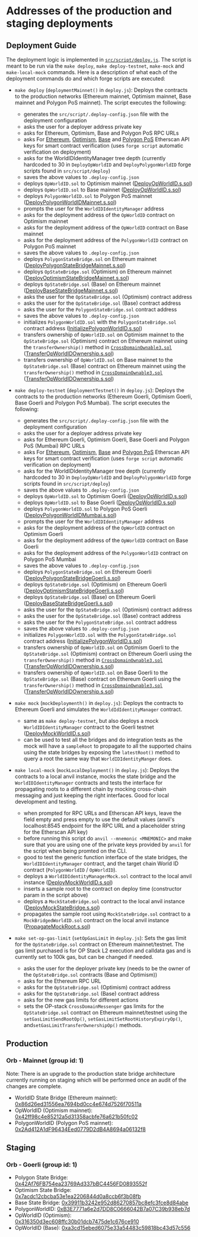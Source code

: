 # Addresses of the production and staging deployments

## Deployment Guide

The deployment logic is implemented in [`src/script/deploy.js`](../src/script/deploy.js). The script is meant to be run
via the `make deploy`, `make deploy-testnet`, `make-mock` and `make-local-mock` commands. Here is a description of what
each of the deployment commands do and which forge scripts are executed:

- `make deploy` (`deploymentMainnet()` in `deploy.js`): Deploys the contracts to the production networks (Ethereum
  mainnet, Optimism mainnet, Base mainnet and Polygon PoS mainnet). The script executes the following:

  - generates the `src/script/.deploy-config.json` file with the deployment configuration
  - asks the user for a deployer address private key
  - asks for Ethereum, Optimism, Base and Polygon PoS RPC URLs
  - asks For [Ethereum](https://etherscan.io/login), [Optimism](https://optimistic.etherscan.io/login),
    [Base](https://basescan.org/login) and [Polygon PoS](https://polygonscan.com/login) Etherscan API keys for smart
    contract verification (uses `forge script` automatic verification on deployment)
  - asks for the WorldIDIdentityManager tree depth (currently hardcoded to 30 in `DeployOpWorldID` and
    `DeployPolygonWorldID` forge scripts found in `src/script/deploy`)
  - saves the above values to `.deploy-config.json`
  - deploys `OpWorldID.sol` to Optimism mainnet
    ([DeployOpWorldID.s.sol](../src/script/deploy/op-stack/DeployOpWorldID.s.sol))
  - deploys `OpWorldID.sol` to Base mainnet
    ([DeployOpWorldID.s.sol](../src/script/deploy/op-stack/DeployOpWorldID.s.sol))
  - deploys `PolygonWorldID.sol` to Polygon PoS mainnet
    ([DeployPolygonWorldIDMainnet.s.sol](../src/script/deploy/polygon/DeployPolygonWorldIDMainnet.s.sol))
  - prompts the user for the `WorldIDIdentityManager` address
  - asks for the deployment address of the `OpWorldID` contract on Optimism mainnet
  - asks for the deployment address of the `OpWorldID` contract on Base mainnet
  - asks for the deployment address of the `PolygonWorldID` contract on Polygon PoS mainnet
  - saves the above values to `.deploy-config.json`
  - deploys `PolygonStateBridge.sol` on Ethereum mainnet
    ([DeployPolygonStateBridgeMainnet.s.sol](../src/script/deploy/polygon/DeployPolygonStateBridgeMainnet.s.sol))
  - deploys `OpStateBridge.sol` (Optimism) on Ethereum mainnet
    ([DeployOptimismStateBridgeMainnet.s.sol](../src/script/deploy/op-stack/optimism/DeployOptimismStateBridgeMainnet.s.sol))
  - deploys `OpStateBridge.sol` (Base) on Ethereum mainnet
    ([DeployBaseStateBridgeMainnet.s.sol](../src/script/deploy/op-stack/base/DeployBaseStateBridgeMainnet.s.sol))
  - asks the user for the `OpStateBridge.sol` (Optimism) contract address
  - asks the user for the `OpStateBridge.sol` (Base) contract address
  - asks the user for the `PolygonStateBridge.sol` contract address
  - saves the above values to `.deploy-config.json`
  - initializes `PolygonWorldID.sol` with the `PolygonStateBridge.sol` contract address
    ([InitializePolygonWorldID.s.sol](../src/script/initialize/polygon/InitializePolygonWorldID.s.sol))
  - transfers ownership of `OpWorldID.sol` on Optimism mainnet to the `OpStateBridge.sol` (Optimism) contract on
    Ethereum mainnet using the `transferOwnership()` method in
    [`CrossDomainOwnable3.sol`](https://github.com/ethereum-optimism/optimism/blob/develop/packages/contracts-bedrock/src/L2/CrossDomainOwnable3.sol)
    ([TransferOpWorldIDOwnership.s.sol](../src/script/initialize/op-stack/optimism/LocalTransferOwnershipofOptimismWorldID.s.sol))
  - transfers ownership of `OpWorldID.sol` on Base mainnet to the `OpStateBridge.sol` (Base) contract on Ethereum
    mainnet using the `transferOwnership()` method in
    [`CrossDomainOwnable3.sol`](https://github.com/ethereum-optimism/optimism/blob/develop/packages/contracts-bedrock/src/L2/CrossDomainOwnable3.sol)
    ([TransferOpWorldIDOwnership.s.sol](../src/script/initialize/op-stack/base/LocalTransferOwnershipofBaseWorldID.s.sol))

- `make deploy-testnet` (`deploymentTestnet()` in `deploy.js`): Deploys the contracts to the production networks
  (Ethereum Goerli, Optimism Goerli, Base Goerli and Polygon PoS Mumbai). The script executes the following:

  - generates the `src/script/.deploy-config.json` file with the deployment configuration
  - asks the user for a deployer address private key
  - asks for Ethereum Goerli, Optimism Goerli, Base Goerli and Polygon PoS (Mumbai) RPC URLs
  - asks For [Ethereum](https://etherscan.io/login), [Optimism](https://optimistic.etherscan.io/login),
    [Base](https://basescan.org/login) and [Polygon PoS](https://polygonscan.com/login) Etherscan API keys for smart
    contract verification (uses `forge script` automatic verification on deployment)
  - asks for the WorldIDIdentityManager tree depth (currently hardcoded to 30 in `DeployOpWorldID` and
    `DeployPolygonWorldID` forge scripts found in `src/script/deploy`)
  - saves the above values to `.deploy-config.json`
  - deploys `OpWorldID.sol` to Optimism Goerli
    ([DeployOpWorldID.s.sol](../src/script/deploy/op-stack/DeployOpWorldID.s.sol))
  - deploys `OpWorldID.sol` to Base Goerli
    ([DeployOpWorldID.s.sol](../src/script/deploy/op-stack/DeployOpWorldID.s.sol))
  - deploys `PolygonWorldID.sol` to Polygon PoS Goerli
    ([DeployPolygonWorldIDMumbai.s.sol](../src/script/deploy/polygon/DeployPolygonWorldIDMumbai.s.sol))
  - prompts the user for the `WorldIDIdentityManager` address
  - asks for the deployment address of the `OpWorldID` contract on Optimism Goerli
  - asks for the deployment address of the `OpWorldID` contract on Base Goerli
  - asks for the deployment address of the `PolygonWorldID` contract on Polygon PoS Mumbai
  - saves the above values to `.deploy-config.json`
  - deploys `PolygonStateBridge.sol` on Ethereum Goerli
    ([DeployPolygonStateBridgeGoerli.s.sol](../src/script/deploy/polygon/DeployPolygonStateBridgeGoerli.s.sol))
  - deploys `OpStateBridge.sol` (Optimism) on Ethereum Goerli
    ([DeployOptimismStateBridgeGoerli.s.sol](../src/script/deploy/op-stack/optimism/DeployOptimismStateBridgeGoerli.s.sol))
  - deploys `OpStateBridge.sol` (Base) on Ethereum Goerli
    ([DeployBaseStateBridgeGoerli.s.sol](../src/script/deploy/op-stack/base/DeployBaseStateBridgeGoerli.s.sol))
  - asks the user for the `OpStateBridge.sol` (Optimism) contract address
  - asks the user for the `OpStateBridge.sol` (Base) contract address
  - asks the user for the `PolygonStateBridge.sol` contract address
  - saves the above values to `.deploy-config.json`
  - initializes `PolygonWorldID.sol` with the `PolygonStateBridge.sol` contract address
    ([InitializePolygonWorldID.s.sol](../src/script/initialize/polygon/InitializePolygonWorldID.s.sol))
  - transfers ownership of `OpWorldID.sol` on Optimism Goerli to the `OpStateBridge.sol` (Optimism) contract on Ethereum
    Goerli using the `transferOwnership()` method in
    [`CrossDomainOwnable3.sol`](https://github.com/ethereum-optimism/optimism/blob/develop/packages/contracts-bedrock/src/L2/CrossDomainOwnable3.sol)
    ([TransferOpWorldIDOwnership.s.sol](../src/script/initialize/op-stack/optimism/LocalTransferOwnershipofOptimismWorldID.s.sol))
  - transfers ownership of `OpWorldID.sol` on Base Goerli to the `OpStateBridge.sol` (Base) contract on Ethereum Goerli
    using the `transferOwnership()` method in
    [`CrossDomainOwnable3.sol`](https://github.com/ethereum-optimism/optimism/blob/develop/packages/contracts-bedrock/src/L2/CrossDomainOwnable3.sol)
    ([TransferOpWorldIDOwnership.s.sol](../src/script/initialize/op-stack/base/LocalTransferOwnershipofBaseWorldID.s.sol))

- `make mock` (`mockDeploymenth()` in `deploy.js`): Deploys the contracts to Ethereum Goerli and simulates the
  `WorldIdIdentityManager` contract.

  - same as `make deploy-testnet`, but also deploys a mock `WorldIDIdentityManager` contract to the Goerli testnet
    ([DeployMockWorldID.s.sol](../src/script/deploy/mock/DeployMockWorldID.s.sol))
  - can be used to test all the bridges and do integration tests as the mock will have a `sampleRoot` to propagate to
    all the supported chains using the state bridges by exposing the `latestRoot()` method to query a root the same way
    that `WorldIDIdentityManger` does.

- `make local-mock` (`mockLocalDeployment()` in `deploy.js`): Deploys the contracts to a local anvil instance, mocks the
  state bridge and the `WorldIDIdentityManager` contracts and tests the interface for propagating roots to a different
  chain by mocking cross-chain messaging and just keeping the right interfaces. Good for local development and testing.

  - when prompted for RPC URLs and Etherscan API keys, leave the field empty and press empty to use the default values
    (anvil's localhost:8545 endpoint for the RPC URL and a placeholder string for the Etherscan API key)
  - before running this script do `anvil --mnemonic <MNEMONIC>` and make sure that you are using one of the private keys
    provided by `anvil` for the script when being promted on the CLI.
  - good to test the generic function interface of the state bridges, the `WorldIDIdentityManager` contract, and the
    target chain World ID contract (`PolygonWorldID` / `OpWorldID`).
  - deploys a `WorldIDIdentityManagerMock.sol` contract to the local anvil instance
    ([DeployMockWorldID.s.sol](../src/script/deploy/mock/DeployMockWorldID.s.sol))
  - inserts a sample root to the contract on deploy time (constructor param in the script above)
  - deploys a `MockStateBridge.sol` contract to the local anvil instance
    ([DeployMockStateBridge.s.sol](../src/script/deploy/mock/DeployMockStateBridge.s.sol))
  - propagates the sample root using `MockStateBridge.sol` contract to a `MockBridgedWorldID.sol` contract on the local
    anvil instance ([PropagateMockRoot.s.sol](../src/script/test/PropagateMockRoot.s.sol))

- `make set-op-gas-limit` (`setOpGasLimit` in `deploy.js`): Sets the gas limit for the `OpStateBridge.sol` contract on
  Ethereum mainnet/testnet. The gas limit purchased is for OP Stack L2 execution and calldata gas and is currently set
  to 100k gas, but can be changed if needed.

  - asks the user for the deployer private key (needs to be the owner of the `OpStateBridge.sol` contracts (Base and
    Optimism))
  - asks for the Ethereum RPC URL
  - asks for the `OpStateBridge.sol` (Optimism) contract address
  - asks for the `OpStateBridge.sol` (Base) contract address
  - asks for the new gas limits for different actions
  - sets the OP-stack `CrossDomainMessenger` gas limits for the `OpStateBridge.sol` contract on Ethereum mainnet/testnet
    using the `setGasLimitSendRootOp()`, `setGasLimitSetRootHistoryExpiryOp()`, and`setGasLimitTransferOwnershipOp()`
    methods.

## Production

### Orb - Mainnet (group id: 1)

Note: There is an upgrade to the production state bridge architecture currently running on staging which will be
performed once an audit of the changes are complete.

- WorldID State Bridge (Ethereum mainnet):
  [0x86d26ed31556ea7694bd0cc4e674d7526f70511a](https://etherscan.io/address/0x86d26ed31556ea7694bd0cc4e674d7526f70511a#code)
- OpWorldID (Optimism mainnet):
  [0x42ff98c4e85212a5d31358acbfe76a621b50fc02](https://optimistic.etherscan.io/address/0x42ff98c4e85212a5d31358acbfe76a621b50fc02#code)
- PolygonWorldID (Polygon PoS mainnet):
  [0x2Ad412A1dF96434Eed0779D2dB4A8694a06132f8](https://polygonscan.com/address/0x2Ad412A1dF96434Eed0779D2dB4A8694a06132f8#code)

## Staging

### Orb - Goerli (group id: 1)

- Polygon State Bridge:
  [0x42Af76FB754ea23769Ad337bBC4456FD0893552f](https://goerli.etherscan.io/address/0x42Af76FB754ea23769Ad337bBC4456FD0893552f#code)
- Optimism State Bridge:
  [0x7acdc12cbcba53e1ea2206844d0a8ccb6f3b08fb](https://goerli.etherscan.io/address/0x7acdc12cbcba53e1ea2206844d0a8ccb6f3b08fb#code)
- Base State Bridge:
  [0x39911b3242e952d86270857bc8efc3fce8d84abe](https://goerli.etherscan.io/address/0x39911b3242e952d86270857bc8efc3fce8d84abe#code)
- PolygonWorldID:
  [0xB3E7771a6e2d7DD8C0666042B7a07C39b938eb7d](https://mumbai.polygonscan.com/address/0xB3E7771a6e2d7DD8C0666042B7a07C39b938eb7d#code)
- OpWorldID (Optimism):
  [0x316350d3ec608ffc30b01dcb7475de1c676ce910](https://goerli-optimism.etherscan.io/address/0x316350d3ec608ffc30b01dcb7475de1c676ce910#code)
- OpWorldID (Base):
  [0xa3cd15ebed6075e33a54483c59818bc43d57c556](https://goerli.basescan.org/address/0xa3cd15ebed6075e33a54483c59818bc43d57c556#code)
